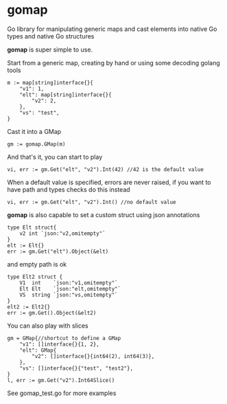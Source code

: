 # gomap
Go library for manipulating generic maps and cast elements into native Go types and native Go structures

__gomap__ is super simple to use.

Start from a generic map, creating by hand or using some decoding golang tools

```golang
m := map[string]interface{}{
    "v1": 1,
    "elt": map[string]interface{}{
        "v2": 2,
    },
    "vs": "test",
}

```
Cast it into a GMap

```golang
gm := gomap.GMap(m)
```

And that's it, you can start to play
```golang
vi, err := gm.Get("elt", "v2").Int(42) //42 is the default value
```
When a default value is specified, errors are never raised, if you want to have path and types checks do this instead
```golang
vi, err := gm.Get("elt", "v2").Int() //no default value
```
__gomap__ is also capable to set a custom struct using json annotations
```golang
type Elt struct{
    v2 int `json:"v2,omitempty"`
}
elt := Elt{}
err := gm.Get("elt").Object(&elt)
```
and empty path is ok
```golang
type Elt2 struct {
    V1  int    `json:"v1,omitempty"`
    Elt Elt    `json:"elt,omitempty"`
    VS  string `json:"vs,omitempty"`
}
elt2 := Elt2{}
err := gm.Get().Object(&elt2)
```
You can also play with slices

```golang
gm = GMap{//shortcut to define a GMap
    "v1": []interface{}{1, 2},
    "elt": GMap{
        "v2": []interface{}{int64(2), int64(3)},
    },
    "vs": []interface{}{"test", "test2"},
}
l, err := gm.Get("v2").Int64Slice()

```
See gomap_test.go for more examples